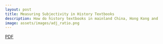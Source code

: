```yaml
---
layout: post
title: Measuring Subjectivity in History Textbooks
description: How do history textbooks in mainland China, Hong Kong and Taiwan differ?
image: assets/images/adj_ratio.png
---
```



<a href="http://onyilam.github.io/textbook.pdf" class="button">PDF</a>
